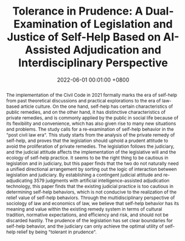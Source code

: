 ---
title:          "Tolerance in Prudence: A Dual-Examination of Legislation and Justice of Self-Help Based on AI-Assisted Adjudication and Interdisciplinary Perspective"
date:           2022-06-01 00:01:00 +0800
selected:       false
pub:            '“Innovation Cup” Academic Competition first prize paper'
# pub_pre:        "Submitted to "
# pub_post:       'Under review.'
# pub_last:       ' <span class="badge badge-pill badge-publication badge-success">Spotlight</span>'
# pub_date:       "2022"

abstract: >-
  The implementation of the Civil Code in 2021 formally marks the era of self-help from past theoretical discussions and practical explorations to the era of law-based article culture. On the one hand, self-help has certain characteristics of public remedies, and on the other hand, it has distinctive characteristics of private remedies, and is commonly applied by the public in social life because of its flexibility and convenience, which has also given rise to many new situations and problems. The study calls for a re-examination of self-help behavior in the "post civil law era". This study starts from the analysis of the private remedy of self-help, and proves that the legislation should uphold a prudent attitude to avoid the proliferation of private remedies. The legislation follows the judiciary, and the judicial attitude affects the implementation of the legislative will and the ecology of self-help practice. It seems to be the right thing to be cautious in legislation and in judiciary, but this paper finds that the two do not naturally need a unified directional arrangement by sorting out the logic of interaction between legislation and judiciary. By establishing a contingent judicial attitude and re-adjudicating 3579 judgments with artificial intelligence-assisted adjudication technology, this paper finds that the existing judicial practice is too cautious in determining self-help behaviors, which is not conducive to the realization of the relief value of self-help behaviors. Through the multidisciplinary perspective of sociology of law and economics of law, we believe that self-help behavior has its meaning and value within the existing remedy system in terms of cultural tradition, normative expectations, and efficiency and risk, and should not be discarded hastily. The prudence of the legislation has set clear boundaries for self-help behavior, and the judiciary can only achieve the optimal utility of self-help relief by being "tolerant in prudence".

cover:          /assets/images/covers/2022-2.jpg
authors:
  - Siyi Yu
  - Huabing Li
  - Jinjin Chen
  - Wei Long
links:
---
